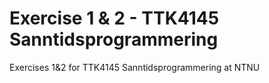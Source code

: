 # Exercise 1 & 2 - TTK4145 Sanntidsprogrammering
Exercises 1&amp;2 for TTK4145 Sanntidsprogrammering at NTNU
